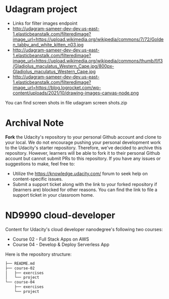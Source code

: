 # Udagram project

- Links for filter images endpoint 
- http://udagram-sameer-dev-dev.us-east-1.elasticbeanstalk.com/filteredimage?image_url=https://upload.wikimedia.org/wikipedia/commons/7/72/Golden_tabby_and_white_kitten_n03.jpg
- http://udagram-sameer-dev-dev.us-east-1.elasticbeanstalk.com/filteredimage?image_url=https://upload.wikimedia.org/wikipedia/commons/thumb/f/f3/Gladiolus_maculatus_Western_Cape.jpg/800px-Gladiolus_maculatus_Western_Cape.jpg
- http://udagram-sameer-dev-dev.us-east-1.elasticbeanstalk.com/filteredimage?image_url=https://blog.logrocket.com/wp-content/uploads/2021/10/drawing-images-canvas-node.png

You can find screen shots in file udagram screen shots.zip




# Archival Note
**Fork** the Udacity's repository to your personal Github account and clone to your local. We do not encourage pushing your personal development work to the Udacity's starter repository. Therefore, we've decided to archive this repository. However, learners will be able to fork it to their personal Github account but cannot submit PRs to this repository. If you have any issues or suggestions to make, feel free to:
- Utilize the https://knowledge.udacity.com/ forum to seek help on content-specific issues.
- Submit a support ticket along with the link to your forked repository if (learners are) blocked for other reasons. You can find the link to file a support ticket in your classroom home.

# ND9990 cloud-developer
Content for Udacity's cloud developer nanodegree's following two courses:
* Course 02 - Full Stack Apps on AWS
* Course 04 - Develop & Deploy Serverless App

Here is the repository structure:
```bash
├── README.md
├── course-02
│   ├── exercises
│   └── project
└── course-04
    ├── exercises
    └── project
```


